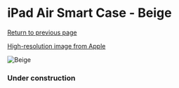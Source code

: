 # iPad Air Smart Case - Beige

[Return to previous page](/ipad_air)

[High-resolution image from Apple](https://store.storeimages.cdn-apple.com/8756/as-images.apple.com/is/MF048?wid=4500&hei=4500&fmt=png)

<div style="width: 384px"><img src="/everysource/MF048.png" alt="Beige"></div>

### Under construction
